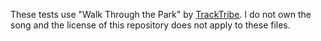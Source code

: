 These tests use "Walk Through the Park" by [TrackTribe](https://www.youtube.com/channel/UCALNf7YM2pEGJvIHf1zxftA).
I do not own the song and the license of this repository does not apply to these files.